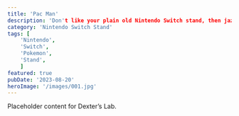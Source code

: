 ```yaml
---
title: 'Pac Man'
description: 'Don't like your plain old Nintendo Switch stand, then jazz it up with our Pokemon decorative stand'
category: 'Nintendo Switch Stand'
tags: [
    'Nintendo', 
    'Switch', 
    'Pokemon', 
    'Stand',
    ]
featured: true
pubDate: '2023-08-20'
heroImage: '/images/001.jpg'
---
```


Placeholder content for Dexter’s Lab.